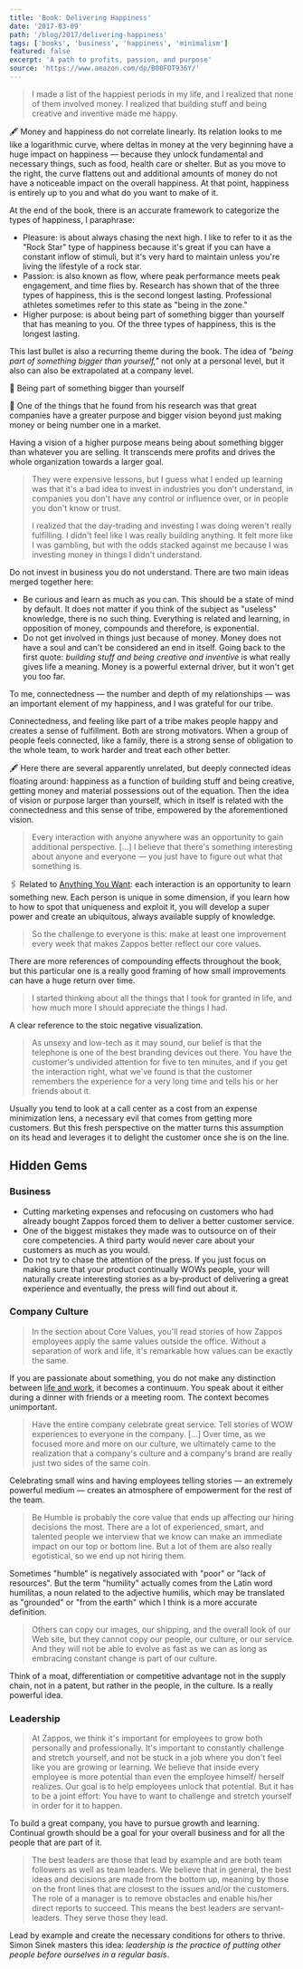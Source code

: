 ```yaml
---
title: 'Book: Delivering Happiness'
date: '2017-03-09'
path: '/blog/2017/delivering-happiness'
tags: ['books', 'business', 'happiness', 'minimalism']
featured: false
excerpt: 'A path to profits, passion, and purpose'
source: 'https://www.amazon.com/dp/B00FOT936Y/'
---
```


> I made a list of the happiest periods in my life, and I realized that none of them involved money. I realized that building stuff and being creative and inventive made me happy.

🖋 Money and happiness do not correlate linearly. Its relation looks to me like a logarithmic curve, where deltas in money at the very beginning have a huge impact on happiness — because they unlock fundamental and necessary things, such as food, health care or shelter. But as you move to the right, the curve flattens out and additional amounts of money do not have a noticeable impact on the overall happiness. At that point, happiness is entirely up to you and what do you want to make of it.

At the end of the book, there is an accurate framework to categorize the types of happiness, I paraphrase:

- Pleasure: is about always chasing the next high. I like to refer to it as the "Rock Star" type of happiness because it's great if you can have a constant inflow of stimuli, but it's very hard to maintain unless you're living the lifestyle of a rock star.
- Passion: is also known as flow, where peak performance meets peak engagement, and time flies by. Research has shown that of the three types of happiness, this is the second longest lasting. Professional athletes sometimes refer to this state as "being in the zone."
- Higher purpose: is about being part of something bigger than yourself that has meaning to you. Of the three types of happiness, this is the longest lasting.

This last bullet is also a recurring theme during the book. The idea of _"being part of something bigger than yourself,"_ not only at a personal level, but it also can also be extrapolated at a company level.

📍 Being part of something bigger than yourself

🔖 One of the things that he found from his research was that great companies have a greater purpose and bigger vision beyond just making money or being number one in a market.

Having a vision of a higher purpose means being about something bigger than whatever you are selling. It transcends mere profits and drives the whole organization towards a larger goal.

> They were expensive lessons, but I guess what I ended up learning was that it's a bad idea to invest in industries you don't understand, in companies you don't have any control or influence over, or in people you don't know or trust.
>
> I realized that the day-trading and investing I was doing weren't really fulfilling. I didn't feel like I was really building anything. It felt more like I was gambling, but with the odds stacked against me because I was investing money in things I didn't understand.

Do not invest in business you do not understand. There are two main ideas merged together here:

- Be curious and learn as much as you can. This should be a state of mind by default. It does not matter if you think of the subject as "useless" knowledge, there is no such thing. Everything is related and learning, in opposition of money, compounds and therefore, is exponential.
- Do not get involved in things just because of money. Money does not have a soul and can't be considered an end in itself. Going back to the first quote: _building stuff and being creative and inventive_ is what really gives life a meaning. Money is a powerful external driver, but it won't get you too far.

To me, connectedness — the number and depth of my relationships — was an important element of my happiness, and I was grateful for our tribe.

Connectedness, and feeling like part of a tribe makes people happy and creates a sense of fulfillment. Both are strong motivators. When a group of people feels connected, like a family, there is a strong sense of obligation to the whole team, to work harder and treat each other better.

🖋 Here there are several apparently unrelated, but deeply connected ideas floating around: happiness as a function of building stuff and being creative, getting money and material possessions out of the equation. Then the idea of vision or purpose larger than yourself, which in itself is related with the connectedness and this sense of tribe, empowered by the aforementioned vision.

> Every interaction with anyone anywhere was an opportunity to gain additional perspective. [...] I believe that there's something interesting about anyone and everyone — you just have to figure out what that something is.

🖇 Related to [Anything You Want](/blog/2017/anything-you-want): each interaction is an opportunity to learn something new. Each person is unique in some dimension, if you learn how to how to spot that uniqueness and exploit it, you will develop a super power and create an ubiquitous, always available supply of knowledge.

> So the challenge to everyone is this: make at least one improvement every week that makes Zappos better reflect our core values.

There are more references of compounding effects throughout the book, but this particular one is a really good framing of how small improvements can have a huge return over time.

> I started thinking about all the things that I took for granted in life, and how much more I should appreciate the things I had.

A clear reference to the stoic negative visualization.

> As unsexy and low-tech as it may sound, our belief is that the telephone is one of the best branding devices out there. You have the customer's undivided attention for five to ten minutes, and if you get the interaction right, what we've found is that the customer remembers the experience for a very long time and tells his or her friends about it.

Usually you tend to look at a call center as a cost from an expense minimization lens, a necessary evil that comes from getting more customers. But this fresh perspective on the matter turns this assumption on its head and leverages it to delight the customer once she is on the line.

## Hidden Gems

### Business

- Cutting marketing expenses and refocusing on customers who had already bought Zappos forced them to deliver a better customer service.
- One of the biggest mistakes they made was to outsource on of their core competencies. A third party would never care about your customers as much as you would.
- Do not try to chase the attention of the press. If you just focus on making sure that your product continually WOWs people, your will naturally create interesting stories as a by-product of delivering a great experience and eventually, the press will find out about it.

### Company Culture

> In the section about Core Values, you'll read stories of how Zappos employees apply the same values outside the office. Without a separation of work and life, it's remarkable how values can be exactly the same.

If you are passionate about something, you do not make any distinction between [life and work](/blog/2015/passion-work), it becomes a continuum. You speak about it either during a dinner with friends or a meeting room. The context becomes unimportant.

> Have the entire company celebrate great service. Tell stories of WOW experiences to everyone in the company. [...] Over time, as we focused more and more on our culture, we ultimately came to the realization that a company's culture and a company's brand are really just two sides of the same coin.

Celebrating small wins and having employees telling stories — an extremely powerful medium — creates an atmosphere of empowerment for the rest of the team.

> Be Humble is probably the core value that ends up affecting our hiring decisions the most. There are a lot of experienced, smart, and talented people we interview that we know can make an immediate impact on our top or bottom line. But a lot of them are also really egotistical, so we end up not hiring them.

Sometimes "humble" is negatively associated with "poor" or "lack of resources". But the term "humility" actually comes from the Latin word humilitas, a noun related to the adjective humilis, which may be translated as "grounded" or "from the earth" which I think is a more accurate definition.

> Others can copy our images, our shipping, and the overall look of our Web site, but they cannot copy our people, our culture, or our service. And they will not be able to evolve as fast as we can as long as embracing constant change is part of our culture.

Think of a moat, differentiation or competitive advantage not in the supply chain, not in a patent, but rather in the people, in the culture. Is a really powerful idea.

### Leadership

> At Zappos, we think it's important for employees to grow both personally and professionally. It's important to constantly challenge and stretch yourself, and not be stuck in a job where you don't feel like you are growing or learning. We believe that inside every employee is more potential than even the employee himself/ herself realizes. Our goal is to help employees unlock that potential. But it has to be a joint effort: You have to want to challenge and stretch yourself in order for it to happen.

To build a great company, you have to pursue growth and learning. Continual growth should be a goal for your overall business and for all the people that are part of it.

> The best leaders are those that lead by example and are both team followers as well as team leaders. We believe that in general, the best ideas and decisions are made from the bottom up, meaning by those on the front lines that are closest to the issues and/or the customers. The role of a manager is to remove obstacles and enable his/her direct reports to succeed. This means the best leaders are servant-leaders. They serve those they lead.

Lead by example and create the necessary conditions for others to thrive. Simon Sinek masters this idea: _leadership is the practice of putting other people before ourselves in a regular basis_.
